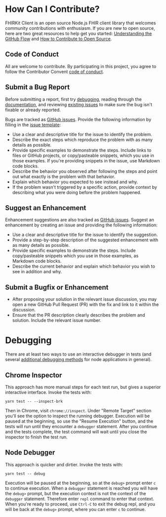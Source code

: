 # How Can I Contribute?

FHIRKit Client is an open source Node.js FHIR client library that welcomes community contributions with enthusiasm. If you are new to open source, here are two great resources to help get you started: [Understanding the GitHub Flow](https://guides.github.com/introduction/flow/) and [How to Contribute to Open Source](https://opensource.guide/how-to-contribute/).

## Code of Conduct

All are welcome to contribute. By participating in this project, you agree to
follow the Contributor Convent [code of
conduct](https://github.com/Vermonster/fhir-kit-client/blob/master/CODE_OF_CONDUCT.md).

## Submit a Bug Report

Before submitting a report, first try [debugging](#debugging), reading through the [documentation](https://vermonster.github.io/fhir-kit-client/fhir-client/0.1.0/), and reviewing [existing issues](https://github.com/Vermonster/fhir-kit-client/issues) to make sure the bug isn't fixable or already reported.

Bugs are tracked as [GitHub issues](https://guides.github.com/features/issues/). Provide the following information by filling in the [issue template](https://github.com/Vermonster/fhir-kit-client/blob/master/issue_template.md):

  - Use a clear and descriptive title for the issue to identify the problem.
  - Describe the exact steps which reproduce the problem with as many details as possible.
  - Provide specific examples to demonstrate the steps. Include links to files or GitHub projects, or copy/pasteable snippets, which you use in those examples. If you're providing snippets in the issue, use Markdown code blocks.
  - Describe the behavior you observed after following the steps and point out what exactly is the problem with that behavior.
  - Explain which behavior you expected to see instead and why.
  - If the problem wasn't triggered by a specific action, provide context by describing what you were doing before the problem happened.

## Suggest an Enhancement

Enhancement suggestions are also tracked as [GitHub issues](https://guides.github.com/features/issues/). Suggest an enhancement by creating an issue and providing the following information:

  - Use a clear and descriptive title for the issue to identify the suggestion.
  - Provide a step-by-step description of the suggested enhancement with as many details as possible.
  - Provide specific examples to demonstrate the steps. Include copy/pasteable snippets which you use in those examples, as Markdown code blocks.
  - Describe the current behavior and explain which behavior you wish to see in addition and why.

## Submit a Bugfix or Enhancement

  - After proposing your solution in the relevant issue discussion, you may open a new GitHub Pull Request (PR) with the fix and link to it within the discussion.
  - Ensure that the PR description clearly describes the problem and solution. Include the relevant issue number.

# Debugging

There are at least two ways to use an interactive debugger in tests (and several [additional debugging methods](https://nodejs.org/en/docs/guides/debugging-getting-started/) for node applications in general).

## Chrome Inspector

This approach has more manual steps for each test run, but gives a superior interactive interface.
Invoke the tests with:

```
yarn test -- --inspect-brk
```

Then in Chrome, visit `chrome://inspect`. Under "Remote Target" section you'll see the option to inspect the running debugger. Execution will be paused at the beginning, so use the "Resume Execution" button, and the tests will run until they encounter a `debugger` statement.
After you continue and the tests complete, the test command will wait until you close the inspector to finish the test run.

## Node Debugger

This approach is quicker and dirtier. Invoke the tests with:

```
yarn test -- debug
```

Execution will be paused at the beginning, so at the `debug>` prompt enter `c` to continue execution. When a `debugger` statement is reached you will have the `debug>` prompt, but the execution context is not the context of the `debugger` statement.
Therefore enter `repl` command to enter that context. When you're ready to proceed, use `Ctrl-C` to exit the debug repl, and you will be back at the `debug>` prompt, where you can enter `c` to continue.

